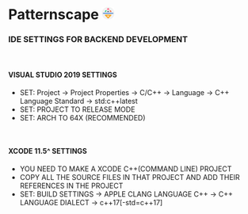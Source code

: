 # Patternscape <img src="../Patternscape_GUI/source/assets/icons/app-icon.svg" alt="Logo" width="25" height="25">

### IDE SETTINGS FOR BACKEND DEVELOPMENT 
</br>

#### VISUAL STUDIO 2019 SETTINGS
  * SET: Project -> Project Properties -> C/C++ -> Language -> C++ Language Standard -> std:c++latest
  * SET: PROJECT TO RELEASE MODE
  * SET: ARCH TO 64X (RECOMMENDED)
</br>

#### XCODE 11.5^ SETTINGS
  * YOU NEED TO MAKE A XCODE C++(COMMAND LINE) PROJECT
  * COPY ALL THE SOURCE FILES IN THAT PROJECT AND ADD THEIR REFERENCES IN THE PROJECT
  * SET: BUILD SETTINGS -> APPLE CLANG LANGUAGE C++ -> C++ LANGUAGE DIALECT -> c++17[-std=c++17]